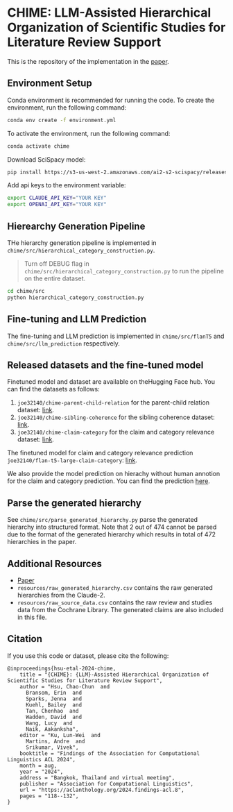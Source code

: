 # CHIME: LLM-Assisted Hierarchical Organization of Scientific Studies for Literature Review Support

This is the repository of the implementation in the [paper](https://arxiv.org/abs/2407.16148).

## Environment Setup

Conda environment is recommended for running the code. To create the environment, run the following command:
```bash
conda env create -f environment.yml
```

To activate the environment, run the following command:
```bash
conda activate chime
```

Download SciSpacy model:
```bash
pip install https://s3-us-west-2.amazonaws.com/ai2-s2-scispacy/releases/v0.5.4/en_core_sci_sm-0.5.4.tar.gz
```

Add api keys to the environment variable:
```bash
export CLAUDE_API_KEY="YOUR KEY"
export OPENAI_API_KEY="YOUR KEY"
```

## Hierearchy Generation Pipeline

THe hierarchy generation pipeline is implemented in `chime/src/hierarchical_category_construction.py`. 

> Turn off DEBUG flag in `chime/src/hierarchical_category_construction.py` to run the pipeline on the entire dataset.

```bash
cd chime/src
python hierarchical_category_construction.py
```
## Fine-tuning and LLM Prediction

The fine-tuning and LLM prediction is implemented in `chime/src/flanT5` and `chime/src/llm_prediction` respectively.

## Released datasets and the fine-tuned model

Finetuned model and dataset are available on theHugging Face hub. 
You can find the datasets as follows:
1. `joe32140/chime-parent-child-relation` for the parent-child relation dataset: [link](https://huggingface.co/datasets/joe32140/chime-parent-child-relation).
2. `joe32140/chime-sibling-coherence` for the sibling coherence dataset: [link](https://huggingface.co/datasets/joe32140/chime-sibling-coherence).
3. `joe32140/chime-claim-category` for the claim and category relevance dataset: [link](https://huggingface.co/datasets/joe32140/chime-claim-category).

The finetuned model for claim and category relevance prediction `joe32140/flan-t5-large-claim-category`: [link](https://huggingface.co/joe32140/flan-t5-large-claim-category).

We also provide the model prediction on hierachy without human annotion for the claim and category prediction. You can find the prediction [here](https://huggingface.co/joe32140/flan-t5-large-claim-category).

## Parse the generated hierarchy
See `chime/src/parse_generated_hierarchy.py` parse the generated hierarchy into structured format. Note that 2 out of 474 cannot be parsed due to the format of the generated hierarchy which results in total of 472 hierarchies in the paper.

## Additional Resources

- [Paper](https://arxiv.org/abs/2407.16148)
- `resources/raw_generated_hierarchy.csv` contains the raw generated hierarchies from the Claude-2.
- `resources/raw_source_data.csv` contains the raw review and studies data from the Cochrane Library. The generated claims are also included in this file.

## Citation

If you use this code or dataset, please cite the following:

```
@inproceedings{hsu-etal-2024-chime,
    title = "{CHIME}: {LLM}-Assisted Hierarchical Organization of Scientific Studies for Literature Review Support",
    author = "Hsu, Chao-Chun  and
      Bransom, Erin  and
      Sparks, Jenna  and
      Kuehl, Bailey  and
      Tan, Chenhao  and
      Wadden, David  and
      Wang, Lucy  and
      Naik, Aakanksha",
    editor = "Ku, Lun-Wei  and
      Martins, Andre  and
      Srikumar, Vivek",
    booktitle = "Findings of the Association for Computational Linguistics ACL 2024",
    month = aug,
    year = "2024",
    address = "Bangkok, Thailand and virtual meeting",
    publisher = "Association for Computational Linguistics",
    url = "https://aclanthology.org/2024.findings-acl.8",
    pages = "118--132",
}
```
